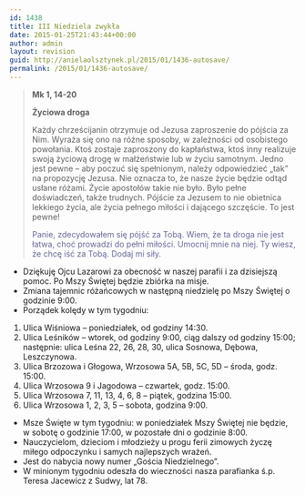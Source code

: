 ```yaml
---
id: 1438
title: III Niedziela zwykła
date: 2015-01-25T21:43:44+00:00
author: admin
layout: revision
guid: http://anielaolsztynek.pl/2015/01/1436-autosave/
permalink: /2015/01/1436-autosave/
---
```

> **Mk 1, 14-20**
> 
> **Życiowa droga**
> 
> Każdy chrześcijanin otrzymuje od Jezusa zaproszenie do pójścia za Nim. Wyraża się ono na różne sposoby, w zależności od osobistego powołania. Ktoś zostaje zaproszony do kapłaństwa, ktoś inny realizuje swoją życiową drogę w małżeństwie lub w życiu samotnym. Jedno jest pewne &#8211; aby poczuć się spełnionym, należy odpowiedzieć &#8222;tak&#8221; na propozycję Jezusa. Nie oznacza to, że nasze życie będzie odtąd usłane różami. Życie apostołów takie nie było. Było pełne doświadczeń, także trudnych. Pójście za Jezusem to nie obietnica lekkiego życia, ale życia pełnego miłości i dającego szczęście. To jest pewne!
> 
> <span style="color: #666699;">Panie, zdecydowałem się pójść za Tobą. Wiem, że ta droga nie jest łatwa, choć prowadzi do pełni miłości. Umocnij mnie na niej. Ty wiesz, że chcę iść za Tobą. Dodaj mi siły.</span>

  * Dziękuję Ojcu Lazarowi za obecność w naszej parafii i za dzisiejszą pomoc. Po Mszy Świętej będzie zbiórka na misje.
  * Zmiana tajemnic różańcowych w następną niedzielę po Mszy Świętej o godzinie 9:00.
  * Porządek kolędy w tym tygodniu:

 <span style="font-size: 16px;"></span>

  1. Ulica Wiśniowa &#8211; poniedziałek, od godziny 14:30.
  2. Ulica Leśników &#8211; wtorek, od godziny 9:00, ciąg dalszy od godziny 15:00; następnie: ulica Leśna 22, 26, 28, 30, ulica Sosnowa, Dębowa, Leszczynowa.
  3. Ulica Brzozowa i Głogowa, Wrzosowa 5A, 5B, 5C, 5D &#8211; środa, godz. 15:00.
  4. Ulica Wrzosowa 9 i Jagodowa &#8211; czwartek, godz. 15:00.
  5. Ulica Wrzosowa 7, 11, 13, 4, 6, 8 &#8211; piątek, godzina 15:00.
  6. Ulica Wrzosowa 1, 2, 3, 5 &#8211; sobota, godzina 9:00.

  * Msze Święte w tym tygodniu: w poniedziałek Mszy Świętej nie będzie, w sobotę o godzinie 17:00, w pozostałe dni o godzinie 8:00.
  * Nauczycielom, dzieciom i młodzieży u progu ferii zimowych życzę miłego odpoczynku i samych najlepszych wrażeń.
  * Jest do nabycia nowy numer &#8222;Gościa Niedzielnego&#8221;.
  * W minionym tygodniu odeszła do wieczności nasza parafianka ś.p. Teresa Jacewicz z Sudwy, lat 78.